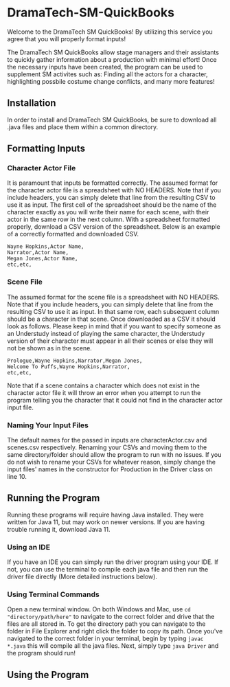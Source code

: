 # DramaTech-SM-QuickBooks
Welcome to the DramaTech SM QuickBooks! By utilizing this service you agree that you will properly format inputs! 

The DramaTech SM QuickBooks allow stage managers and their assistants to quickly gather information about a production with minimal effort! Once the necessary inputs have been created, the program can be used to supplement SM activites such as: Finding all the actors for a character, highlighting possbile costume change conflicts, and many more features!

## Installation
In order to install and DramaTech SM QuickBooks, be sure to download all .java files and place them within a common directory.
## Formatting Inputs
### Character Actor File
It is paramount that inputs be formatted correctly. The assumed format for the character actor file is a spreadsheet with NO HEADERS. Note that if you include headers, you can simply delete that line from the resulting CSV to use it as input. The first cell of the spreadsheet should be the name of the character exactly as you will write their name for each scene, with their actor in the same row in the next column. With a spreadsheet formatted properly, download a CSV version of the spreadsheet. Below is an example of a correctly formatted and downloaded CSV.

```
Wayne Hopkins,Actor Name,
Narrator,Actor Name,
Megan Jones,Actor Name,
etc,etc,
```
### Scene File
The assumed format for the scene file is a spreadsheet with NO HEADERS. Note that if you include headers, you can simply delete that line from the resulting CSV to use it as input. In that same row, each subsequent column should be a character in that scene. Once downloaded as a CSV it should look as follows. Please keep in mind that if you want to specify someone as an Understudy instead of playing the same character, the Understudy version of their character must appear in all their scenes or else they will not be shown as in the scene.
```
Prologue,Wayne Hopkins,Narrator,Megan Jones,
Welcome To Puffs,Wayne Hopkins,Narrator,
etc,etc,
```
Note that if a scene contains a character which does not exist in the character actor file it will throw an error when you attempt to run the program telling you the character that it could not find in the character actor input file.

### Naming Your Input Files
The default names for the passed in inputs are characterActor.csv and scenes.csv respectively. Renaming your CSVs and moving them to the same directory/folder should allow the program to run with no issues. If you do not wish to rename your CSVs for whatever reason, simply change the input files' names in the constructor for Production in the Driver class on line 10.

## Running the Program
Running these programs will require having Java installed. They were written for Java 11, but may work on newer versions. If you are having trouble running it, download Java 11.
### Using an IDE
If you have an IDE you can simply run the driver program using your IDE. If not, you can use the terminal to compile each java file and then run the driver file directly (More detailed instructions below).

### Using Terminal Commands
Open a new terminal window. On both Windows and Mac, use `cd "directory/path/here"` to navigate to the correct folder and drive that the files are all stored in. To get the directory path you can navigate to the folder in File Explorer and right click the folder to copy its path. Once you've navigated to the correct folder in your terminal, begin by typing `javac *.java` this will compile all the java files. Next, simply type `java Driver` and the program should run!

## Using the Program
